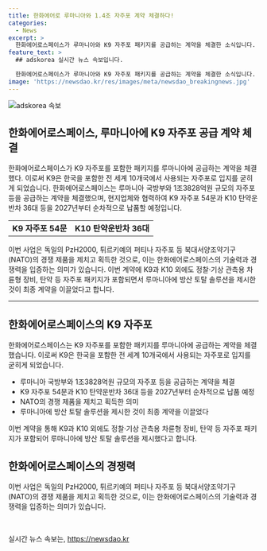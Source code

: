 ```yaml
---
title: 한화에어로 루마니아와 1.4조 자주포 계약 체결하다!
categories:
  - News
excerpt: >
  한화에어로스페이스가 루마니아와 K9 자주포 패키지를 공급하는 계약을 체결한 소식입니다. 이로써 K9은 전 세계 10개국에서 사용되는 자주포로 입지를 굳히게 되었습니다. 한화에어로스페이스는 2027년부터 K9 자주포 54문과 K10 탄약운반차 36대 등을 순차적으로 납품할 예정이며, 이는 NATO의 경쟁 제품을 제치고 획득한 의미가 있습니다. 또한, 이번 계약에는 정찰·기상 관측용 차륜형 장비와 탄약 등이 포함되어 루마니아에 방산 토탈 솔루션을 제시하게 되었습니다.
feature_text: >
  ## adskorea 실시간 뉴스 속보입니다.

  한화에어로스페이스가 루마니아와 K9 자주포 패키지를 공급하는 계약을 체결한 소식입니다. 이로써 K9은 전 세계 10개국에서 사용되는 자주포로 입지를 굳히게 되었습니다. 한화에어로스페이스는 2027년부터 K9 자주포 54문과 K10 탄약운반차 36대 등을 순차적으로 납품할 예정이며, 이는 NATO의 경쟁 제품을 제치고 획득한 의미가 있습니다. 또한, 이번 계약에는 정찰·기상 관측용 차륜형 장비와 탄약 등이 포함되어 루마니아에 방산 토탈 솔루션을 제시하게 되었습니다.
image: 'https://newsdao.kr/res/images/meta/newsdao_breakingnews.jpg'
---
```


<p><img src="https://newsdao.kr/res/images/meta/newsdao_breakingnews.jpg" alt="adskorea 속보" /></p>

<h2 data-ke-size="size26">한화에어로스페이스, 루마니아에 K9 자주포 공급 계약 체결</h2>

<p data-ke-size="size16">한화에어로스페이스가 K9 자주포를 포함한 패키지를 루마니아에 공급하는 계약을 체결했다. 이로써 K9은 한국을 포함한 전 세계 10개국에서 사용되는 자주포로 입지를 굳히게 되었습니다. 한화에어로스페이스는 루마니아 국방부와 1조3828억원 규모의 자주포 등을 공급하는 계약을 체결했으며, 현지업체와 협력하여 K9 자주포 54문과 K10 탄약운반차 36대 등을 2027년부터 순차적으로 납품할 예정입니다.</p>

<table>
  <tr>
    <td style="text-align: center; height: 17px;"><b>K9 자주포 54문</b></td>
    <td style="text-align: center; height: 17px;"><b>K10 탄약운반차 36대</b></td>
  </tr>
</table>

<p data-ke-size="size16">이번 사업은 독일의 PzH2000, 튀르키예의 퍼티나 자주포 등 북대서양조약기구(NATO)의 경쟁 제품을 제치고 획득한 것으로, 이는 한화에어로스페이스의 기술력과 경쟁력을 입증하는 의미가 있습니다. 이번 계약에 K9과 K10 외에도 정찰·기상 관측용 차륜형 장비, 탄약 등 자주포 패키지가 포함되면서 루마니아에 방산 토탈 솔루션을 제시한 것이 최종 계약을 이끌었다고 합니다.</p>

<hr>

<h2 data-ke-size="size26">한화에어로스페이스의 K9 자주포</h2>

<p data-ke-size="size16">한화에어로스페이스는 K9 자주포를 포함한 패키지를 루마니아에 공급하는 계약을 체결했습니다. 이로써 K9은 한국을 포함한 전 세계 10개국에서 사용되는 자주포로 입지를 굳히게 되었습니다.</p>

<ul>
  <li>루마니아 국방부와 1조3828억원 규모의 자주포 등을 공급하는 계약을 체결</li>
  <li>K9 자주포 54문과 K10 탄약운반차 36대 등을 2027년부터 순차적으로 납품 예정</li>
  <li>NATO의 경쟁 제품을 제치고 획득한 의미</li>
  <li>루마니아에 방산 토탈 솔루션을 제시한 것이 최종 계약을 이끌었다</li>
</ul>

<p data-ke-size="size16">이번 계약을 통해 K9과 K10 외에도 정찰·기상 관측용 차륜형 장비, 탄약 등 자주포 패키지가 포함되어 루마니아에 방산 토탈 솔루션을 제시했다고 합니다.</p>

<h2 data-ke-size="size26">한화에어로스페이스의 경쟁력</h2>

<p data-ke-size="size16">이번 사업은 독일의 PzH2000, 튀르키예의 퍼티나 자주포 등 북대서양조약기구(NATO)의 경쟁 제품을 제치고 획득한 것으로, 이는 한화에어로스페이스의 기술력과 경쟁력을 입증하는 의미가 있습니다.</p>

<p data-ke-size="size16">&nbsp;</p>
실시간 뉴스 속보는, <a href="https://newsdao.kr" rel="dofollow">https://newsdao.kr</a>


